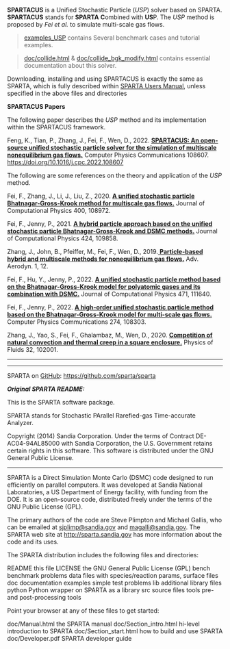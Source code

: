 **SPARTACUS** is a Unified Stochastic Particle (*USP*) solver based on SPARTA.
**SPARTACUS** stands for **SPARTA** **C**ombined with **US**P.
The *USP* method is proposed by *Fei et al.* to simulate multi-scale gas flows.

> [examples_USP](./examples_USP/) contains Several benchmark cases and tutorial examples.

> [doc/collide.html](./doc/collide.html) & [doc/collide_bgk_modify.html](./doc/collide_bgk_modify.html)  contains essential documentation about this solver.
				
Downloading, installing and using SPARTACUS is exactly the same as SPARTA, which is fully described within [SPARTA Users Manual](https://sparta.github.io/doc/Manual.html), unless specified in the above files and directories

**SPARTACUS Papers**

The following paper describes the *USP* method and its implementation within the SPARTACUS framework. 

Feng, K., Tian, P., Zhang, J., Fei, F., Wen, D., 2022. [**SPARTACUS: An open-source unified stochastic particle solver for the simulation of multiscale nonequilibrium gas flows.**](https://www.sciencedirect.com/science/article/abs/pii/S0010465522003265) Computer Physics Communications 108607. https://doi.org/10.1016/j.cpc.2022.108607

The following are some references on the theory and application of the *USP* method.

Fei, F., Zhang, J., Li, J., Liu, Z., 2020. [**A unified stochastic particle Bhatnagar-Gross-Krook method for multiscale gas flows.**](https://doi.org/10.1016/j.jcp.2019.108972) Journal of Computational Physics 400, 108972. 

Fei, F., Jenny, P., 2021. [**A hybrid particle approach based on the unified stochastic particle Bhatnagar-Gross-Krook and DSMC methods.**](https://doi.org/10.1016/j.jcp.2020.109858) Journal of Computational Physics 424, 109858. 

Zhang, J., John, B., Pfeiffer, M., Fei, F., Wen, D., 2019.[ **Particle-based hybrid and multiscale methods for nonequilibrium gas flows.**](https://doi.org/10.1186/s42774-019-0014-7) Adv. Aerodyn. 1, 12. 

Fei, F., Hu, Y., Jenny, P., 2022. [**A unified stochastic particle method based on the Bhatnagar-Gross-Krook model for polyatomic gases and its combination with DSMC.**](https://doi.org/10.1016/j.jcp.2022.111640) Journal of Computational Physics 471, 111640. 

Fei, F., Jenny, P., 2022. [**A high-order unified stochastic particle method based on the Bhatnagar-Gross-Krook model for multi-scale gas flows.**](https://doi.org/10.1016/j.cpc.2022.108303) Computer Physics Communications 274, 108303. 

Zhang, J., Yao, S., Fei, F., Ghalambaz, M., Wen, D., 2020. [**Competition of natural convection and thermal creep in a square enclosure.**](https://doi.org/10.1063/5.0022260) Physics of Fluids 32, 102001. 


----------------------------------------------------------------------
----------------------------------------------------------------------

SPARTA on [GitHub](https://github.com/sparta/sparta): https://github.com/sparta/sparta 


***Original SPARTA README:***



This is the SPARTA software package.

SPARTA stands for Stochastic PArallel Rarefied-gas Time-accurate
Analyzer.

Copyright (2014) Sandia Corporation.  Under the terms of Contract
DE-AC04-94AL85000 with Sandia Corporation, the U.S. Government retains
certain rights in this software.  This software is distributed under
the GNU General Public License.

----------------------------------------------------------------------

SPARTA is a Direct Simulation Monte Carlo (DSMC) code designed to run
efficiently on parallel computers.  It was developed at Sandia
National Laboratories, a US Department of Energy facility, with
funding from the DOE.  It is an open-source code, distributed freely
under the terms of the GNU Public License (GPL).

The primary authors of the code are Steve Plimpton and Michael Gallis,
who can be emailed at sjplimp@sandia.gov and magalli@sandia.gov.  The
SPARTA web site at http://sparta.sandia.gov has more information about
the code and its uses.

The SPARTA distribution includes the following files and directories:

README			   this file
LICENSE			   the GNU General Public License (GPL)
bench                      benchmark problems
data                       files with species/reaction params, surface files
doc                        documentation
examples                   simple test problems
lib                        additional library files
python                     Python wrapper on SPARTA as a library
src                        source files
tools                      pre- and post-processing tools

Point your browser at any of these files to get started:

doc/Manual.html	           the SPARTA manual
doc/Section_intro.html	   hi-level introduction to SPARTA
doc/Section_start.html	   how to build and use SPARTA
doc/Developer.pdf          SPARTA developer guide
